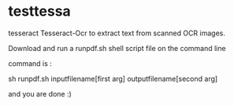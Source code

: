 # testtessa
tesseract
Tesseract-Ocr to extract text from scanned OCR images.

Download and run a runpdf.sh shell script file on the command line

command is  :

sh runpdf.sh inputfilename[first arg] outputfilename[second arg]


and you are done :)
